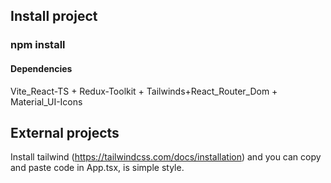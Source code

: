 ## Install project
### npm install 
#### Dependencies
Vite_React-TS + Redux-Toolkit + Tailwinds+React_Router_Dom + Material_UI-Icons

## External projects
Install tailwind (https://tailwindcss.com/docs/installation) and you can copy and paste code in App.tsx, is simple style.

